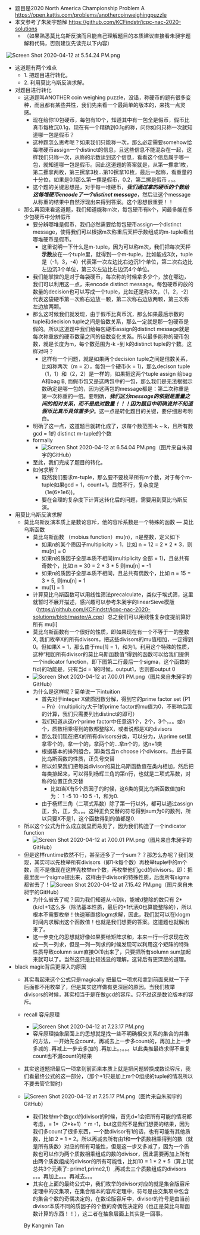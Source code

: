 * 题目是2020 North America Championship Problem A <https://open.kattis.com/problems/anothercoinweighingpuzzle>
* 本文参考了朱昶宇题解 <https://github.com/KCFindstr/icpc-nac-2020-solutions>
  * （如果熟悉莫比乌斯反演而且能自己理解题目的本质建议直接看朱昶宇题解和代码，否则建议先读完以下内容）

![Screen Shot 2020-04-12 at 5.54.24 PM.png](resources/B43E99C1D7F6087472B64C682089B742.png)

* 这道题有两个难点
  * 1\. 把题目进行转化。
  * 2\. 利用莫比乌斯反演求解。
* 对题目进行转化
  * 这道题叫ANOTHER coin weighing puzzle，没错，称硬币的题有很多变种，而且都有某些共性，我们先来看一个最简单的版本的，来找一点灵感。
    * 现在给你10包硬币，每包有10个，知道其中有一包全是假币，假币比真币每枚沉0.1g，现在有一个精确到0.1g的称，问你如何只称一次就知道哪一包是假币？
    * 这种题怎么思考呢？如果我们只能称一次，那么必定需要somehow给每堆硬币assign一个distinct的信息，且这些信息不能混杂在一起，这样我们只称一次，从称的示数读到这个信息，看看这个信息属于哪一包，就知道哪一包是假币。因此这道题的答案就是，从第一摞拿1枚，第二摞拿两枚，第三摞拿3枚…第10摞拿10枚，最后一起称，看重量的十分位，如果是0.1那么第一摞是假币，0.2，第二摞是假币 。。。
    * 这个题的关键思想是，对于每一堆硬币，***我们通过拿的硬币的个数给这每堆硬币encode了一个distinct message***，然后让这个message从称重的结果中自然浮现出来得到答案。这个思想很重要！！
  * 那么再回来看这道题，我们知道能称m次，每包硬币有k个，问最多能在多少包硬币中分辨假币
    * 要分辨哪堆是假币，我们必然需要给每包硬币assign一个distinct message，使得我们可以根据m次称重后天枰示数组成的m-tuple看出哪堆硬币是假币。
      * 这里说明一下什么是m-tuple，因为可以称m次，我们把每次天枰**示数**放在一个tuple里，就得到一个m-tuple，比如能成3次，tuple是（-1，3，-4）代表第一次左边比右边沉1个单位，第二次右边比左边沉3个单位，第三次左边比右边沉4个单位。
    * 我们能掌控的是对于每袋硬币，每次称的时候拿多少个，放在哪边，我们可以利用这一点，来encode distinct message。每包硬币的放的数量的decision也可以写成一个tuple，比如还是称3次，（1，2，-2）代表这袋硬币第一次称右边放一颗，第二次称右边放两颗，第三次称左边放两颗。
    * 那么这时候我们就发现，由于假币比真币沉，那么如果最后示数的tuple和decision tuple之间是倍数关系，那么一定就是那一包硬币是假的。所以这道题中我们给每包硬币assign的distinct message就是每次称重放的硬币数量之间的倍数变化关系。所以最多能称的硬币包数，就是长度为m，每个数范围为-k -到 k的distinct tuple的个数。这样对吗？
      * 这样有一个问题，就是如果两个decision tuple之间是倍数关系，比如称两次（m = 2），每包一个硬币(k = 1)，那么decison tuple （1，1）和（2，2）是一样的，如果把这两个tuple assign 给bag A和bag B, 而假币包又是这两包中的一包，那么我们是无法根据示数确定是哪一包的，因为这两包的message都是：第二次称重是第一次称重的一倍。要明确，***我们区分message的依据是重量之间的相对关系，而不是绝对数量！！！因为题目中明确说并不知道假币比真币具体重多少***。这一点是转化题目的关键，要仔细思考明白。
    * 明确了这一点，这道题目就转化成了，求每个数范围-k ~ k，且所有数gcd = 1的 distinct m-tuple的个数
    * formally
      * ![Screen Shot 2020-04-12 at 6.54.04 PM.png](resources/C9EE4C125D17789BA887EF02E4B68042.png)（图片来自朱昶宇的GitHub）
    * 至此，我们完成了题目的转化。
    * 如何求解？
      * 既然我们要求m-tuple，那么要不要枚举所有m个数，对于每个m-tuple如果gcd = 1，count+1。显然不行，复杂度是（1e(6\*1e6))。
      * 要在合理的复杂度下计算这转化后的问题，需要用到莫比乌斯反演。
* 用莫比乌斯反演求解
  * 莫比乌斯反演本质上是数论容斥，他的容斥系数是一个特殊的函数 — 莫比乌斯函数
    * 莫比乌斯函数 （mobius function）mu(n)，n是整数，定义如下
      * 如果n的某个质因子multiplicity \> 1，比如 n = 12 = 2 \* 2 \* 3，则mu[n] = 0
      * 如果n的质因子全部本质不相同(multiplicity 全部 = 1)，且总共有奇数个，比如 n = 30 = 2 * 3 * 5 则mu[n] = -1
      * 如果n的质因子全部本质不相同，且总共有偶数个，比如 n = 15 = 3 * 5, 则mu[n] = 1
      * mu[1] = 1
    * 计算莫比乌斯函数可以用线性筛法precalculate，类似于埃式筛，这里就暂时不展开描述，感兴趣可以参考朱昶宇的linearSieve模版（<https://github.com/KCFindstr/icpc-nac-2020-solutions/blob/master/A.cpp>）总之我们可以用线性复杂度提前算好所有 mu[i]
    * 莫比乌斯函数有一个很好的性质，即如果现在有一个不等于一的整数X, 我们枚举X的所有divisors，把这些divisors的mu值相加，一定得到0。但如果X = 1，那么由于mu[1] = 1，和为1。利用这个特殊的性质，这种“相加所有divisor的莫比乌斯函数值“得到的函数可以给我们提供一个indicator function，即下图第二行最后一个sigma，这个函数的f(d)的功能是，只有当d = 1的时候，output1，否则都output 0
    * ![Screen Shot 2020-04-12 at 7.00.01 PM.png](resources/FB90B724D82BD8E36F87A1704CA84EE1.png)（图片来自朱昶宇的GitHub）
    * 为什么是这样呢？简单说一下intuition
      * 首先对于integer X做质因数分解，得到它的prime factor set {P1 ~ Pn}（multiplicity大于1的prime factor的mu值为0，不影响后面的计算，我们只需要列出distinct的即可）
      * 我们知道从这n个prime factor中任意选1个，2个，3个，。。或n个，质数相乘得到的数都整除X，或者说都是X的divisors
      * 那么我们现在把X的所有divisors分类，可以分为，从prime set里拿零个的，拿一个的，拿两个的…拿n个的，这n+1类
      * 根据基本的排列组合，第i类包含n choose i个divisors，且由于莫比乌斯函数的性质，正负号交替
      * 所以如果我们把每类divisor的莫比乌斯函数值在类内相加，然后把每类排起来，可以得到杨辉三角的第n行，也就是二项式系数，对称的位置正负交替
        * 比如当X有5个质因子的时候，这6类的莫比乌斯函数值加和为： 1 -5 10 -10 5 -1，和为0.
      * 由于杨辉三角（二项式系数）除了第一行以外，都可以通过assign 正，负，正，负。。。这种正负交替的符号得到sum为0的数列，所以只要X不是1，这个函数得到的值都是0.
  * 所以这个公式为什么成立就显而易见了，因为我们构造了一个indicator function
    * ![Screen Shot 2020-04-12 at 7.00.01 PM.png](resources/FB90B724D82BD8E36F87A1704CA84EE1.png)（图片来自朱昶宇的GitHub）
  * 但是这样runtime依然不行，甚至还多了一个sum？？那怎么办呢？我们发现，其实可以先枚举所有divisors（即1-k每个数）再枚举tuple中的m个数，而不是像现在这样先枚举m个数，再枚举他们gcd的divisors。即：把最里面一个sigma提出来，这样由于divisor的特殊性质，后面所有sigma都省去了！![Screen Shot 2020-04-12 at 7.15.42 PM.png](resources/FECC559EEB3D18A4375418350D2A7654.png)（图片来自朱昶宇的GitHub）
    * 为什么省去了呢？因为我们知道从-k到k，能被d整除的数只有 2\*(k/d)+1这么多（除法基本性质，最后的+1代表0也算能整除的），所以根本不需要枚举！快速幂直接logm求解，因此，我们就可以在klogm时间内求解出这个函数值！也就是我们想要的答案。这道题也就解出来了。
    * 这一步变化的思想就好像如果要给矩阵求和，本来一行一行求现在改成一列一列求，但是一列一列求的时候发现可以利用这个矩阵的特殊性质导致column sum直接O(1)出来了，只要把所有solumn sum加起来就可以了。当然这只是比较浅显的理解，这背后有更深层的道理。
* black magic背后更深入的原因
  * 其实看起来这个公式只是magically 把最后一项求和拿到前面来就一下子后面都不用枚举了，但是其实这样做有更深层的原因。当我们枚举divisors的时候，其实相当于是在做gcd的容斥。只不过这是数论版本的容斥。
  * recall 容斥原理
    * ![Screen Shot 2020-04-12 at 7.23.17 PM.png](resources/6985F1E55575DC59F8895AC16BB11251.png)
    * 容斥原理抽象层面上的思想就是找一些不明确相交关系的集合的并集的方法，一开始先全count，再减去上一步多count的，再加上上一步多减的..再减上一步去多加的..再加上。。。。。以此类推最终求得不重复count也不漏count的结果
  * 其实这道题把最后一项拿到前面来本质上就是把问题转换成数论容斥，我们看最终公式的这一部分，（那个+1只是加上m个0组成的tuple的情况所以不要去管它暂时）
  * ![Screen Shot 2020-04-12 at 7.25.17 PM.png](resources/9740EC56D5178767066176902E48F6F0.png)（图片来自朱昶宇的GitHub）
    * 我们枚举m个数gcd的divisor的时候，首先d=1会把所有可能的情况都考虑，= 1\*（2\*k+1）^ m -1，but这显然不是我们想要的结果，因为我们多count了很多东西，一个数divisor有1的话，也有可能有其他质数，比如 2 = 1 * 2。所以再减去所有由1和**一个**质数相乘得到的数（就是所有质数）对应的所有可能性，但是这一步又多减了，因为一个质数也可以作为两个质数相乘组成的数的divisor，因此需要再加上所有由两个质数组成的divisor的所有可能性，比如10 = 1 * 2 * 5（算上1就总共3个元素了: prime1,prime2,1）,再减去三个质数组成的divisors 。。。再加上。。。再减去。。。
    * 其实在上面的最终公式中，我们枚举的divisor对应的就是集合版容斥定理中的交集项，在集合版本的容斥定理中，符号是由交集项中包含的集合个数的奇偶决定的，在数论版容斥中，divisor的符号是由当前divisor本质不同的质因子的个数的奇偶性决定的（也正是莫比乌斯函数计算的东西！！），这二者在抽象层面上其实是一回事。
    
    
    By Kangmin Tan

